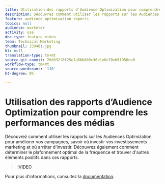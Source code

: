 ```yaml
---
title: Utilisation des rapports d’Audience Optimization pour comprendre les performances des médias
description: Découvrez comment utiliser les rapports sur les Audiences Optimization pour améliorer vos campagnes, savoir où investir vos investissements marketing et où arrêter d'investir. Découvrez également comment déterminer le plafonnement optimal de la fréquence et trouver d'autres éléments positifs dans ces rapports.
feature: audience optimization reports
topics: null
audience: marketer
activity: use
doc-type: feature video
team: Technical Marketing
thumbnail: 330401.jpg
kt: null
translation-type: tm+mt
source-git-commit: 20d832f8f25e7a56b800c36e1e0e70eb51956de0
workflow-type: tm+mt
source-wordcount: '110'
ht-degree: 0%

---
```



# Utilisation des rapports d’Audience Optimization pour comprendre les performances des médias

Découvrez comment utiliser les rapports sur les Audiences Optimization pour améliorer vos campagnes, savoir où investir vos investissements marketing et où arrêter d&#39;investir. Découvrez également comment déterminer le plafonnement optimal de la fréquence et trouver d&#39;autres éléments positifs dans ces rapports.

>[!VIDEO](https://video.tv.adobe.com/v/330401/?quality=12&learn=on)

Pour plus d&#39;informations, consultez la [documentation](https://experienceleague.adobe.com/docs/audience-manager/user-guide/reporting/audience-optimization-reports/audience-optimization-reports.html#reporting).